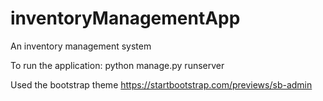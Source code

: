 # inventoryManagementApp
An inventory management system

To run the application:
python manage.py runserver

Used the bootstrap theme
https://startbootstrap.com/previews/sb-admin
